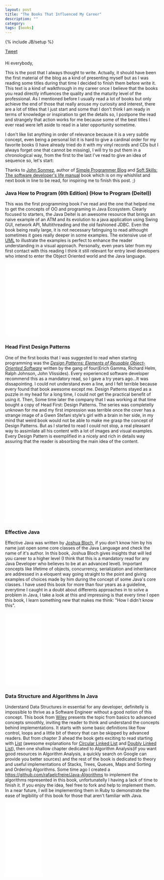 ```yaml
---
layout: post
title: "The Books That Influenced My Career"
description: ""
category: 
tags: [books]
---
```

{% include JB/setup %}

<div style="margin-bottom: 1.5em;">
	<div>
		<a href="https://twitter.com/share" class="twitter-share-button" style="vertical-align: bottom">Tweet</a>
	</div>
	<div>
		<span class="fb-share-button" data-href="http://rafaelcfreire.github.io2015/06/22/the-books-that-influenced-my-career/" data-layout="button"></span>
	</div>
</div>

Hi everybody,

This is the post that I always thought to write. Actually, it should have been the first material of the blog as a kind of presenting myself but as I was reading some titles during that time I decided to finish them before write it. This text is a kind of walkthrough in my career once I believe that the books you read directly influences the quality and the maturity level of the professional. As I mentioned before I usually read a lot of books but only achieve the end of those that really arouse my curiosity and interest, there are a lot of titles that I just start and some that I don't think I am ready in terms of knowledge or inspiration to get the details so, I postpone the read and strangely that action works for me because some of the best titles I ever read were left aside to read in a later opportunity sometime.

I don't like list anything in order of relevance because it is a very subtle concept, even being a personal list it is hard to give a cardinal order for my favorite books (I have already tried do it with my vinyl records and CDs but I always forget one that cannot be missing), I will try to put them in a chronological way, from the first to the last I've read to give an idea of sequence so, let's start:

Thanks to <a href="https://twitter.com/jsonmez">John Sonmez</a>, author of <a href="http://simpleprogrammer.com/">Simple Programmer Blog</a> and <a href="https://www.manning.com/books/soft-skills">Soft Skills: The software developer's life manual</a> book which is on my whishlist and next book in line to be read, for inspiring me to finish this post. ;)

### Java How to Program (6th Edition) (How to Program (Deitel))
This was the first programming book I've read and the one that helped me to get the concepts of OO and programing in Java Ecosystem. Clearly focused to starters, the Java Deitel is an awesome resource that brings an naive example of an ATM and its evolution to a java application using Swing GUI, network API, Multithreading and the old fashioned JDBC. Even the book being really large, it is not necessary fatinguing to read althought sometimes it goes really deeper in some examples. The extensive use of [UML](http://www.uml.org/) to illustrate the examples is perfect to enhance the reader understanding in a visual approach. Personally, even years later from my first contact with this reading I think it still relevant for entry level developers who intend to enter the Object Oriented world and the Java language.

<div class="bookImages">
	<iframe style="width:120px;height:240px;" marginwidth="0" marginheight="0" scrolling="no" frameborder="0" src="//ws-na.amazon-adsystem.com/widgets/q?ServiceVersion=20070822&OneJS=1&Operation=GetAdHtml&MarketPlace=US&source=ac&ref=tf_til&ad_type=product_link&tracking_id=raffretecbl09-20&marketplace=amazon&region=US&placement=0131483986&asins=0131483986&linkId=N4R26YWGNBX5F5JK&show_border=false&link_opens_in_new_window=true">
	</iframe>
</div>

### Head First Design Patterns
One of the first books that I was suggested to read when starting programming was the <cite>[Design Patterns: Elements of Reusable Object-Oriented Software](https://books.google.com.br/books/about/Design_Patterns.html?id=6oHuKQe3TjQC&redir_esc=y)</cite> written by the gang of four(Erich Gamma, Richard Helm, Ralph Johnson, John Vlissides). Every experienced software developer recommend this as a mandatory read, so I gave a try years ago...It was dissapointing. I could not understand even a line, and I felt terrible because every found that book awesome except me. Design Patterns stayed as a puzzle in my head for a long time, I could not get the practical benefit of using it. Then, Some time later the company that I was working at that time bought a copy of Head First: Design Patterns. The series was completelly unknown for me and my first impression was terrible once the cover has a strange image of a Gwen Stefani style's girl with a brain in her side, in my mind that weird book would not be able to make me grasp the concept of Design Patterns.
But as I started to read I could not stop, a real pleasant way to assimilate all his content with a lot of images and visual examples. Every Design Pattern is exemplified in a nicely and rich in details way assuring that the reader is absorbing the main idea of the content.

<div class="bookImages">
	<iframe style="width:120px;height:240px;" marginwidth="0" marginheight="0" scrolling="no" frameborder="0" src="//ws-na.amazon-adsystem.com/widgets/q?ServiceVersion=20070822&OneJS=1&Operation=GetAdHtml&MarketPlace=US&source=ac&ref=tf_til&ad_type=product_link&tracking_id=raffretecbl09-20&marketplace=amazon&region=US&placement=0596007124&asins=0596007124&linkId=DE26NV7EZTZLQ2BH&show_border=false&link_opens_in_new_window=true">
	</iframe>
</div>

### Effective Java
Effective Java was written by <a href="https://twitter.com/joshbloch">Joshua Bloch</a>, if you don't know him by his name just open some core classes of the Java Language and check the name of it's author. In this book, Joshua Bloch gives insights that will led you career to a higher level (I think that this is a mandatory read for any Java Developer who believes to be at an advanced level). Important concepts like lifetime of objects, concurrency, serialization and inheritance are addressed in a eloquent way going straight to the point and giving examples of choices made by him during the concept of some Java's core classes. I have used this book for more than four years as a guideline, everytime I caught in a doubt about differents approaches in to solve a problem in Java, I take a look at this and impressing is that every time I open this book, I learn something new that makes me think: "How I didn't know this".

<div class="bookImages">
	<iframe style="width:120px;height:240px;" marginwidth="0" marginheight="0" scrolling="no" frameborder="0" src="//ws-na.amazon-adsystem.com/widgets/q?ServiceVersion=20070822&OneJS=1&Operation=GetAdHtml&MarketPlace=US&source=ac&ref=tf_til&ad_type=product_link&tracking_id=raffretecbl09-20&marketplace=amazon&region=US&placement=0321356683&asins=0321356683&linkId=M3N4R7RMPU4F4LQ4&show_border=false&link_opens_in_new_window=true">
	</iframe>
</div>

### Data Structure and Algorithms In Java
Understand Data Structures in essential for any developer, definitelly is impossible to thrive as a Software Engineer without a good notion of this concept. This book from <a href="http://www.wiley.com/WileyCDA/Section/id-350310.html">Wiley</a> presents the topic from basics to advanced concepts smoothly, inviting the reader to think and understand the concepts behind implementations. It starts with some basic definitions like flow control, loops and a little bit of theory that can be skipped by advanced readers. But from chapter 3 ahead the book gets exciting to read starting with <a href="https://en.wikipedia.org/wiki/List_of_data_structures">List</a> (awesome explanations for <a href="https://en.wikipedia.org/wiki/Round-robin_scheduling">Circular Linked List</a> and <a href="https://en.wikipedia.org/wiki/Doubly_linked_list">Doubly Linked List</a>), then one shallow chapter dedicated to Algorithm Analysis(if you want good resources in Algorithm Analysis, a quickly search on Google can provide you better sources) and the rest of the book is dedicated to theory and useful implementations of Stacks, Trees, Queues, Maps and Sorting and Ordering Algorithms. Some time ago I created a <a href="GitHub Repository">https://github.com/rafaelcfreire/Java-Algorithms</a> to implement the algorithms represented in this book, unfortunatelly I having a lack of time to finish it. If you enjoy the idea, feel free to fork and help to implement them. In a near future, I will be implementing them in Ruby to demonstrate the ease of legibility of this book for those that aren't familiar with Java.

<div class="bookImages">
	<iframe style="width:120px;height:240px;" marginwidth="0" marginheight="0" scrolling="no" frameborder="0" src="//ws-na.amazon-adsystem.com/widgets/q?ServiceVersion=20070822&OneJS=1&Operation=GetAdHtml&MarketPlace=US&source=ac&ref=tf_til&ad_type=product_link&tracking_id=raffretecbl09-20&marketplace=amazon&region=US&placement=1118771338&asins=1118771338&linkId=CSVQK4VIQH64NLQ2&show_border=false&link_opens_in_new_window=true">
	</iframe>
</div>
<!--
### Structure and Interpretation of Computer Programs

<div class="bookImages">
	<iframe style="width:120px;height:240px;" marginwidth="0" marginheight="0" scrolling="no" frameborder="0" src="//ws-na.amazon-adsystem.com/widgets/q?ServiceVersion=20070822&OneJS=1&Operation=GetAdHtml&MarketPlace=US&source=ac&ref=tf_til&ad_type=product_link&tracking_id=raffretecbl09-20&marketplace=amazon&region=US&placement=0262510871&asins=0262510871&linkId=LKFRCQGPXD2DJPGW&show_border=false&link_opens_in_new_window=true">
	</iframe>
</div>

	<!-- <a href="https://mitpress.mit.edu/sicp/full-text/book/book.html">Structure and Interpretation of Computer Programs</a> -->

### 97 Things Every Programmer Should Know
<div class="bookImages">
	<iframe style="width:120px;height:240px;" marginwidth="0" marginheight="0" scrolling="no" frameborder="0" src="//ws-na.amazon-adsystem.com/widgets/q?ServiceVersion=20070822&OneJS=1&Operation=GetAdHtml&MarketPlace=US&source=ac&ref=tf_til&ad_type=product_link&tracking_id=raffretecbl09-20&marketplace=amazon&region=US&placement=0596809484&asins=0596809484&linkId=GONC242LMENHO6XI&show_border=false&link_opens_in_new_window=true">
	</iframe>
</div>

### Javascript: The Good Parts
The entry point in Javascript language that every developer should consider. In this book, Douglas Crockford (creator of JSON) succintly describes what makes Javascript an awesome language for modern applications. The Javascript grammar receives a special attention in the first chapter with diagrams to help understanding the concept (Worked very well for me). Then one chapter dedicated to objects lifecycle and after the the definitive chapter of the reading: Functions. This is the chapter you should read a plenty of times during you career, write the codes and debate with others javascript developers. Things like <a href="https://developer.mozilla.org/pt-BR/docs/Web/JavaScript/Guide/Closures">Closures</a>, <a href="http://addyosmani.com/blog/faster-javascript-memoization/">Memoization</a>, <a href="http://addyosmani.com/resources/essentialjsdesignpatterns/book/">Modules</a> and <a href="http://www.crockford.com/javascript/www_svendtofte_com/code/curried_javascript/index.html">Currying</a> are extremely well introduced here. There are other relevants chapters covering inheritance (a very misundestood concept in Javascript for those who came from OO world and very recurrent topic in hiring process of many companies) and an appendix with the bad parts of the language. There is a talk performed by Crockford in GoogleTech Talk in <a href="https://www.youtube.com/watch?v=hQVTIJBZook">Youtube</a> with some of the topics addressed in the book, if you are planning to really understand Javascript, this is the book.

<div class="bookImages">
	<iframe style="width:120px;height:240px;" marginwidth="0" marginheight="0" scrolling="no" frameborder="0" src="//ws-na.amazon-adsystem.com/widgets/q?ServiceVersion=20070822&OneJS=1&Operation=GetAdHtml&MarketPlace=US&source=ac&ref=tf_til&ad_type=product_link&tracking_id=raffretecbl09-20&marketplace=amazon&region=US&placement=0596517742&asins=0596517742&linkId=DWRBM53RCUG77TGS&show_border=false&link_opens_in_new_window=true">
	</iframe>
</div>

### The Pragmatic Programmer: From Journeyman To Master
This is that book you should read everytime you pass throught certains situations that only happens in our area like maintaining bad code, working late to put a feature in production without test and so forth. Definitely a classic in our area and impossible to read and do not identificate yourself in some scenarios described here. I read it in a moment that I was really frustated with some situations in software development, personal achievements that I was unable to do and discrepancy of what I believe to be a good development environment with what my managers think. I thought that I was completelly mistaken when I started to read Pragmatic Programmer and it was tremendously helpful for me. General hints that can drive the developer to the highly productive way are presented in a contextual manner. 

<div class="bookImages">
	<iframe style="width:120px;height:240px;" marginwidth="0" marginheight="0" scrolling="no" frameborder="0" src="//ws-na.amazon-adsystem.com/widgets/q?ServiceVersion=20070822&OneJS=1&Operation=GetAdHtml&MarketPlace=US&source=ac&ref=tf_til&ad_type=product_link&tracking_id=raffretecbl09-20&marketplace=amazon&region=US&placement=020161622X&asins=020161622X&linkId=4622AAPXRKREODW7&show_border=false&link_opens_in_new_window=true">
	</iframe>
</div>


<script type="text/javascript" src="/js/main.js"></script>
<link rel="stylesheet" type="text/css" href="/css/styles.css">
